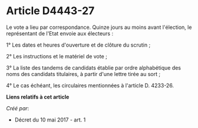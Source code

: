 # Article D4443-27

Le vote a lieu par correspondance. Quinze jours au moins avant l'élection, le représentant de l'Etat envoie aux électeurs :

1° Les dates et heures d'ouverture et de clôture du scrutin ;

2° Les instructions et le matériel de vote ;

3° La liste des tandems de candidats établie par ordre alphabétique des noms des candidats titulaires, à partir d'une lettre
tirée au sort ;

4° Le cas échéant, les circulaires mentionnées à l'article D. 4233-26.

**Liens relatifs à cet article**

_Créé par_:

  - Décret du 10 mai 2017 - art. 1
